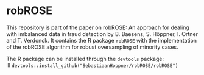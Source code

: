 # robROSE
This repository is part of the paper on robROSE: An approach for dealing with imbalanced data in fraud detection by B. Baesens, S. Höppner, I. Ortner and T. Verdonck. It contains the R package `robROSE` with the implementation of the robROSE algorithm for robust oversampling of minority cases.

The R package can be installed through the `devtools` package:  
lll `devtools::install_github("SebastiaanHoppner/robROSE/robROSE")`
